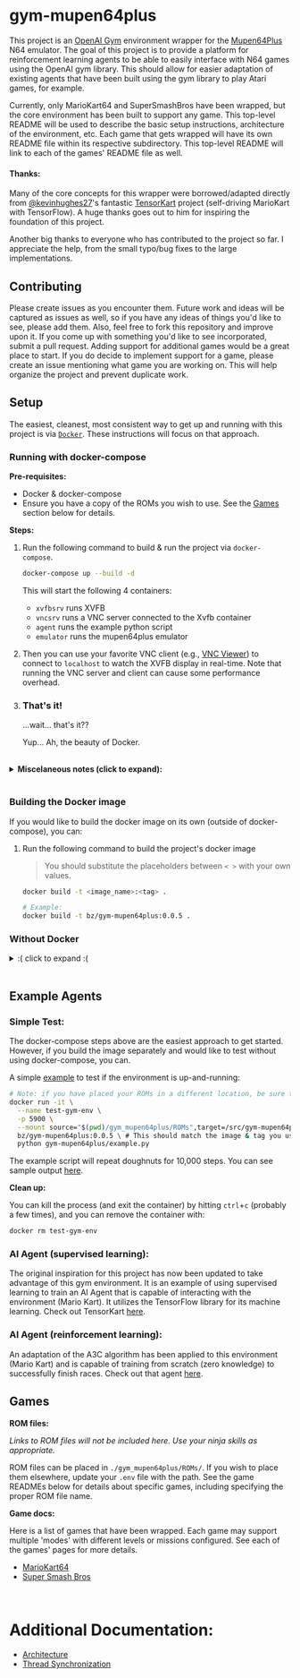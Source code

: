 # gym-mupen64plus

This project is an [OpenAI Gym](https://github.com/openai/gym/) environment wrapper for the [Mupen64Plus](http://www.mupen64plus.org/) N64 emulator. The goal of this project is to provide a platform for reinforcement learning agents to be able to easily interface with N64 games using the OpenAI gym library. This should allow for easier adaptation of existing agents that have been built using the gym library to play Atari games, for example.

Currently, only MarioKart64 and SuperSmashBros have been wrapped, but the core environment has been built to support any game. This top-level README will be used to describe the basic setup instructions, architecture of the environment, etc. Each game that gets wrapped will have its own README file within its respective subdirectory. This top-level README will link to each of the games' README file as well.

#### Thanks:
Many of the core concepts for this wrapper were borrowed/adapted directly from [@kevinhughes27](https://github.com/kevinhughes27)'s fantastic [TensorKart](https://github.com/kevinhughes27/TensorKart) project (self-driving MarioKart with TensorFlow). A huge thanks goes out to him for inspiring the foundation of this project.

Another big thanks to everyone who has contributed to the project so far. I appreciate the help, from the small typo/bug fixes to the large implementations.

## Contributing

Please create issues as you encounter them. Future work and ideas will be captured as issues as well, so if you have any ideas of things you'd like to see, please add them. Also, feel free to fork this repository and improve upon it. If you come up with something you'd like to see incorporated, submit a pull request. Adding support for additional games would be a great place to start. If you do decide to implement support for a game, please create an issue mentioning what game you are working on. This will help organize the project and prevent duplicate work.

## Setup

The easiest, cleanest, most consistent way to get up and running with this project is via [`Docker`](https://docs.docker.com/). These instructions will focus on that approach.

### Running with docker-compose

**Pre-requisites:**
- Docker & docker-compose
- Ensure you have a copy of the ROMs you wish to use. See the [Games](#Games) section below for details.

**Steps:**
1. Run the following command to build & run the project via `docker-compose`.

    ```sh
    docker-compose up --build -d
    ```

    This will start the following 4 containers:
    - `xvfbsrv` runs XVFB
    - `vncsrv` runs a VNC server connected to the Xvfb container
    - `agent` runs the example python script
    - `emulator` runs the mupen64plus emulator

2. Then you can use your favorite VNC client (e.g., [VNC Viewer](https://www.realvnc.com/en/connect/download/viewer/)) to connect to `localhost` to watch the XVFB display in real-time. Note that running the VNC server and client can cause some performance overhead.

3. ### That's it!

    ...wait... that's it??

    Yup... Ah, the beauty of Docker.

<br/>
<details>
  <summary><b>Miscelaneous notes (click to expand):</b></summary>

- After connecting with a VNC client, depending how quickly you connected, you should see the environment navigate the menus to select the track/character, then Mario will wait for the green light, drive straight briefly and then start doing doughnuts.

- The script will run for a bit more than 10,000 steps before prompting for input. Without an interactive terminal, if you waited until the end, this will hit an EOF and exit. Mario will appear to have frozen since the XVFB screen is no longer being updated.

- You can view the output from the `example.py` script by tailing the agent container logs. You can see sample output [here](docs/example_script_output.md).
    ```
    docker logs -f gym-mupen64plus_agent_1
    ```
- You can clean up with:
    ```
    docker-compose down
    ```

</details><br/>

### Building the Docker image

If you would like to build the docker image on its own (outside of docker-compose), you can:

1. Run the following command to build the project's docker image

    > You should substitute the placeholders between `< >` with your own values.

    ```sh
    docker build -t <image_name>:<tag> .
    ```
    ```sh
    # Example:
    docker build -t bz/gym-mupen64plus:0.0.5 .
    ```

### Without Docker

<details>
  <summary>:( click to expand :(</summary>
  
  > It is possible to run without Docker, but there isn't a compelling reason to and it just introduces a significant amount of setup work and potential complications.
  >
  > **`Fair warning:`** I likely will ***not*** be testing manual setup or maintaining its documentation going forward so it may become stale over time.
  >
  > However, if you really do want to, here are the [old instructions](docs/manual_setup.md).

</details><br/>

## Example Agents

### Simple Test:

The docker-compose steps above are the easiest approach to get started. However, if you build the image separately and would like to test without using docker-compose, you can.

A simple [example](./example.py) to test if the environment is up-and-running:
```sh
# Note: if you have placed your ROMs in a different location, be sure to update the source path in the command.
docker run -it \
  --name test-gym-env \
  -p 5900 \
  --mount source="$(pwd)/gym_mupen64plus/ROMs",target=/src/gym-mupen64plus/gym_mupen64plus/ROMs,type=bind \
  bz/gym-mupen64plus:0.0.5 \ # This should match the image & tag you used during setup above
  python gym-mupen64plus/example.py
```

The example script will repeat doughnuts for 10,000 steps. You can see sample output [here](docs/example_script_output.md).

**Clean up:**

You can kill the process (and exit the container) by hitting `ctrl`+`c` (probably a few times), and you can remove the container with:
```sh
docker rm test-gym-env
```

### AI Agent (supervised learning):
The original inspiration for this project has now been updated to take advantage of this gym environment. It is an example of using supervised learning to train an AI Agent that is capable of interacting with the environment (Mario Kart). It utilizes the TensorFlow library for its machine learning. Check out TensorKart [here](https://github.com/kevinhughes27/TensorKart).


### AI Agent (reinforcement learning):
An adaptation of the A3C algorithm has been applied to this environment (Mario Kart) and is capable of training from scratch (zero knowledge) to successfully finish races. Check out that agent [here](https://github.com/bzier/universe-starter-agent/tree/mario-kart-agent).


## Games

**ROM files:**

*Links to ROM files will not be included here. Use your ninja skills as appropriate.*

ROM files can be placed in `./gym_mupen64plus/ROMs/`. If you wish to place them elsewhere, update your `.env` file with the path. See the game READMEs below for details about specific games, including specifying the proper ROM file name.

**Game docs:**

Here is a list of games that have been wrapped. Each game may support multiple 'modes' with different levels or missions configured. See each of the games' pages for more details.
* [MarioKart64](gym_mupen64plus/envs/MarioKart64/README.md)
* [Super Smash Bros](gym_mupen64plus/envs/Smash/README.md)

<br/>

# Additional Documentation:

* [Architecture](docs/architecture.md)
* [Thread Synchronization](docs/threadSynchronization.md)
